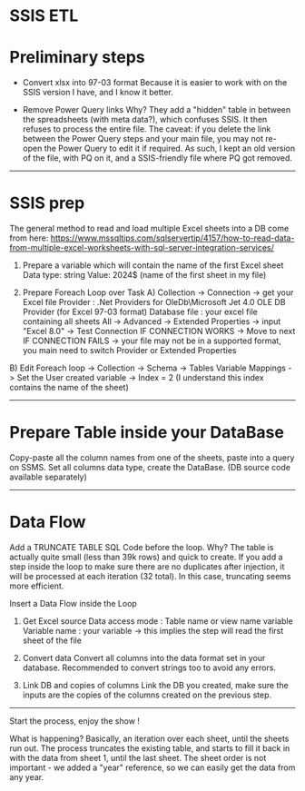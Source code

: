 # SSIS ETL

# Preliminary steps
- Convert xlsx into 97-03 format
Because it is easier to work with on the SSIS version I have, and I know it better. 

- Remove Power Query links 
Why? They add a "hidden" table in between the spreadsheets (with meta data?), which confuses SSIS.
It then refuses to process the entire file. 
The caveat: if you delete the link between the Power Query steps and your main file, you may not re-open the Power Query to edit it if required.
As such, I kept an old version of the file, with PQ on it, and a SSIS-friendly file where PQ got removed. 

--------------------------------------------------------------------------------------

# SSIS prep
The general method to read and load multiple Excel sheets into a DB come from here: 
https://www.mssqltips.com/sqlservertip/4157/how-to-read-data-from-multiple-excel-worksheets-with-sql-server-integration-services/

1. Prepare a variable which will contain the name of the first Excel sheet 
Data type: string
Value: 2024$ (name of the first sheet in my file)

2. Prepare Foreach Loop over Task
A) Collection -> Connection -> get your Excel file
Provider : .Net Providers for OleDb\Microsoft Jet 4.0 OLE DB Provider (for Excel 97-03 format)
Database file : your excel file containing all sheets
All -> Advanced -> Extended Properties -> input "Excel 8.0" -> Test Connection 
IF CONNECTION WORKS -> Move to next 
IF CONNECTION FAILS -> your file may not be in a supported format, you main need to switch Provider or Extended Properties

B) Edit Foreach loop -> Collection -> Schema -> Tables
Variable Mappings -> Set the User created variable -> Index = 2 (I understand this index contains the name of the sheet)

--------------------------------------------------------------------------------------

# Prepare Table inside your DataBase

Copy-paste all the column names from one of the sheets, paste into a query on SSMS.
Set all columns data type, create the DataBase. (DB source code available separately)

--------------------------------------------------------------------------------------

# Data Flow

Add a TRUNCATE TABLE SQL Code before the loop. 
Why? The table is actually quite small (less than 39k rows) and quick to create. 
If you add a step inside the loop to make sure there are no duplicates after injection, it will be processed at each iteration (32 total).
In this case, truncating seems more efficient. 


Insert a Data Flow inside the Loop

1. Get Excel source
Data access mode : Table name or view name variable
Variable name : your variable -> this implies the step will read the first sheet of the file


2. Convert data
Convert all columns into the data format set in your database.
Recommended to convert strings too to avoid any errors. 

3. Link DB and copies of columns
Link the DB you created, make sure the inputs are the copies of the columns created on the previous step. 


--------------------------------------------------------------------------------------

Start the process, enjoy the show ! 

What is happening? Basically, an iteration over each sheet, until the sheets run out. 
The process truncates the existing table, and starts to fill it back in with the data from sheet 1, until the last sheet.
The sheet order is not important - we added a "year" reference, so we can easily get the data from any year.
